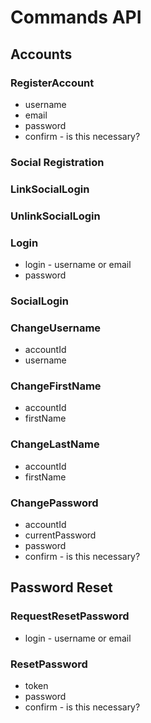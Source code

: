 # Commands API

## Accounts

### RegisterAccount

* username
* email
* password
* confirm - is this necessary?

### Social Registration

### LinkSocialLogin

### UnlinkSocialLogin

### Login

* login - username or email
* password

### SocialLogin

### ChangeUsername

* accountId
* username

### ChangeFirstName

* accountId
* firstName

### ChangeLastName

* accountId
* firstName

### ChangePassword

* accountId
* currentPassword
* password
* confirm - is this necessary?

## Password Reset

### RequestResetPassword

* login - username or email

### ResetPassword

* token
* password
* confirm - is this necessary?





